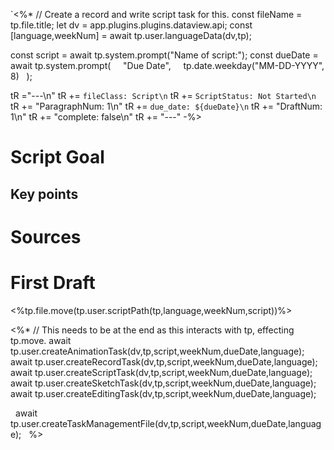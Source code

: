 
`<%*
// Create a record and write script task for this.
const fileName = tp.file.title;
let dv = app.plugins.plugins.dataview.api;
const [language,weekNum] = await tp.user.languageData(dv,tp); 

const script = await tp.system.prompt("Name of script:");
const dueDate = await tp.system.prompt(
    "Due Date",
    tp.date.weekday("MM-DD-YYYY", 8)
  );

tR ="---\n"
tR += `fileClass: Script\n`
tR += `ScriptStatus: Not Started\n`
tR += "ParagraphNum: 1\n"
tR += `due_date: ${dueDate}\n`
tR += "DraftNum: 1\n"
tR += "complete: false\n"
tR += "---"
-%>

# Script Goal

## Key points


# Sources

# First Draft


<%tp.file.move(tp.user.scriptPath(tp,language,weekNum,script))%>

<%*
// This needs to be at the end as this interacts with tp, effecting tp.move. 
  await tp.user.createAnimationTask(dv,tp,script,weekNum,dueDate,language);
  await tp.user.createRecordTask(dv,tp,script,weekNum,dueDate,language);
  await tp.user.createScriptTask(dv,tp,script,weekNum,dueDate,language);
  await tp.user.createSketchTask(dv,tp,script,weekNum,dueDate,language);
  await tp.user.createEditingTask(dv,tp,script,weekNum,dueDate,language);

  await tp.user.createTaskManagementFile(dv,tp,script,weekNum,dueDate,language);
  %>